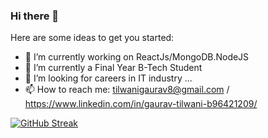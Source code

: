 ### Hi there 👋


Here are some ideas to get you started:

- 🔭 I’m currently working on ReactJs/MongoDB.NodeJS
- 🌱 I’m currently a Final Year B-Tech Student
- 👯 I’m looking for careers in IT industry ...
- 📫 How to reach me: tilwanigaurav8@gmail.com / https://www.linkedin.com/in/gaurav-tilwani-b96421209/


[![GitHub Streak](https://github-readme-streak-stats.herokuapp.com?user=tilwanigaurav8&theme=dark&date_format=j%20M%5B%20Y%5D)](https://git.io/streak-stats)
